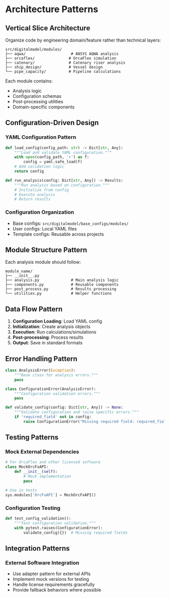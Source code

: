 # Architecture Patterns

## Vertical Slice Architecture

Organize code by engineering domain/feature rather than technical layers:

```
src/digitalmodel/modules/
├── aqwa/                    # ANSYS AQWA analysis
├── orcaflex/               # OrcaFlex simulation
├── catenary/               # Catenary riser analysis
├── ship_design/            # Vessel design
└── pipe_capacity/          # Pipeline calculations
```

Each module contains:
- Analysis logic
- Configuration schemas
- Post-processing utilities
- Domain-specific components

## Configuration-Driven Design

### YAML Configuration Pattern
```python
def load_config(config_path: str) -> Dict[str, Any]:
    """Load and validate YAML configuration."""
    with open(config_path, 'r') as f:
        config = yaml.safe_load(f)
    # Add validation logic
    return config

def run_analysis(config: Dict[str, Any]) -> Results:
    """Run analysis based on configuration."""
    # Initialize from config
    # Execute analysis
    # Return results
```

### Configuration Organization
- Base configs: `src/digitalmodel/base_configs/modules/`
- User configs: Local YAML files
- Template configs: Reusable across projects

## Module Structure Pattern

Each analysis module should follow:
```
module_name/
├── __init__.py
├── analysis.py              # Main analysis logic
├── components.py            # Reusable components
├── post_process.py          # Results processing
└── utilities.py             # Helper functions
```

## Data Flow Pattern

1. **Configuration Loading**: Load YAML config
2. **Initialization**: Create analysis objects
3. **Execution**: Run calculations/simulations
4. **Post-processing**: Process results
5. **Output**: Save in standard formats

## Error Handling Pattern

```python
class AnalysisError(Exception):
    """Base class for analysis errors."""
    pass

class ConfigurationError(AnalysisError):
    """Configuration validation errors."""
    pass

def validate_config(config: Dict[str, Any]) -> None:
    """Validate configuration and raise specific errors."""
    if 'required_field' not in config:
        raise ConfigurationError("Missing required field: required_field")
```

## Testing Patterns

### Mock External Dependencies
```python
# For OrcaFlex and other licensed software
class MockOrcFxAPI:
    def __init__(self):
        # Mock implementation
        pass

# Use in tests
sys.modules['OrcFxAPI'] = MockOrcFxAPI()
```

### Configuration Testing
```python
def test_config_validation():
    """Test configuration validation."""
    with pytest.raises(ConfigurationError):
        validate_config({})  # Missing required fields
```

## Integration Patterns

### External Software Integration
- Use adapter pattern for external APIs
- Implement mock versions for testing
- Handle license requirements gracefully
- Provide fallback behaviors where possible